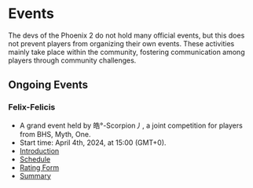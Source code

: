 # Events

The devs of the Phoenix 2 do not hold many official events, but this does not prevent players from organizing their own events. These activities mainly take place within the community, fostering communication among players through community challenges.

## Ongoing Events

### Felix-Felicis

- A grand event held by 皓°-Scorpion丿, a joint competition for players from BHS, Myth, One.
- Start time: April 4th, 2024, at 15:00 (GMT+0).
- [Introduction](Felix-Felicis/index.md)
- [Schedule](Felix-Felicis/Schedule.md)
- [Rating Form](https://forms.gle/e1zusEcd1jLQxS4w9)
- [Summary](Felix-Felicis/Summary.md)